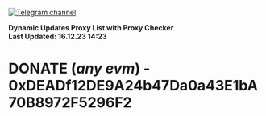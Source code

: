 [![Telegram channel](https://img.shields.io/endpoint?url=https://runkit.io/damiankrawczyk/telegram-badge/branches/master?url=https://t.me/n4z4v0d)](https://t.me/n4z4v0d) 

**Dynamic Updates Proxy List with Proxy Checker**  
**Last Updated: 16.12.23 14:23**

# DONATE (_any evm_) - 0xDEADf12DE9A24b47Da0a43E1bA70B8972F5296F2
